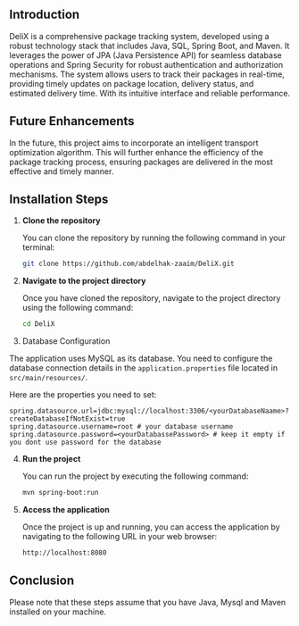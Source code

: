 ## Introduction

DeliX is a comprehensive package tracking system, developed using a robust technology stack that includes Java, SQL, Spring Boot, and Maven. It leverages the power of JPA (Java Persistence API) for seamless database operations and Spring Security for robust authentication and authorization mechanisms. The system allows users to track their packages in real-time, providing timely updates on package location, delivery status, and estimated delivery time. With its intuitive interface and reliable performance.

## Future Enhancements

In the future, this project aims to incorporate an intelligent transport optimization algorithm. This will further enhance the efficiency of the package tracking process, ensuring packages are delivered in the most effective and timely manner.
## Installation Steps

1. **Clone the repository**

   You can clone the repository by running the following command in your terminal:

   ```bash
   git clone https://github.com/abdelhak-zaaim/DeliX.git
    ```
2. **Navigate to the project directory**

   Once you have cloned the repository, navigate to the project directory using the following command:

   ```bash
   cd DeliX
   ```

3. Database Configuration

The application uses MySQL as its database. You need to configure the database connection details in the `application.properties` file located in `src/main/resources/`.

Here are the properties you need to set:

```properties
spring.datasource.url=jdbc:mysql://localhost:3306/<yourDatabaseNaame>?createDatabaseIfNotExist=true
spring.datasource.username=root # your database username
spring.datasource.password=<yourDatabassePassword> # keep it empty if you dont use password for the database
```

4. **Run the project**

   You can run the project by executing the following command:

   ```bash
   mvn spring-boot:run
   ```
5. **Access the application**

   Once the project is up and running, you can access the application by navigating to the following URL in your web browser:

   ```bash
   http://localhost:8080
   ```
## Conclusion
Please note that these steps assume that you have Java, Mysql and Maven installed on your machine.